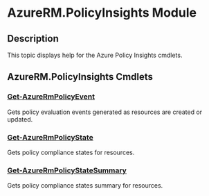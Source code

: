 ﻿---
Module Name: AzureRM.PolicyInsights
Module Guid: B1876B47-3652-4265-9AD5-782EC3E98319
Download Help Link: 
Help Version: 0.9.0.0
Locale: en-US
---

# AzureRM.PolicyInsights Module
## Description
This topic displays help for the Azure Policy Insights cmdlets.

## AzureRM.PolicyInsights Cmdlets
### [Get-AzureRmPolicyEvent](Get-AzureRmPolicyEvent.md)
Gets policy evaluation events generated as resources are created or updated.

### [Get-AzureRmPolicyState](Get-AzureRmPolicyState.md)
Gets policy compliance states for resources.

### [Get-AzureRmPolicyStateSummary](Get-AzureRmPolicyStateSummary.md)
Gets policy compliance states summary for resources.
